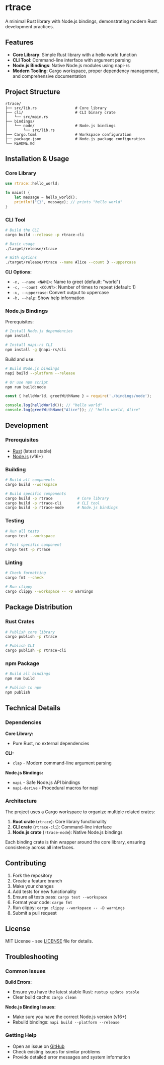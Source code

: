 # rtrace

A minimal Rust library with Node.js bindings, demonstrating modern Rust development practices.

## Features

- **Core Library**: Simple Rust library with a hello world function
- **CLI Tool**: Command-line interface with argument parsing
- **Node.js Bindings**: Native Node.js modules using napi-rs
- **Modern Tooling**: Cargo workspace, proper dependency management, and comprehensive documentation

## Project Structure

```
rtrace/
├── src/lib.rs                 # Core library
├── cli/                       # CLI binary crate
│   └── src/main.rs
├── bindings/
│   └── node/                  # Node.js bindings
│       └── src/lib.rs
├── Cargo.toml                 # Workspace configuration
├── package.json               # Node.js package configuration
└── README.md
```

## Installation & Usage

### Core Library

```rust
use rtrace::hello_world;

fn main() {
    let message = hello_world();
    println!("{}", message); // prints "hello world"
}
```

### CLI Tool

```bash
# Build the CLI
cargo build --release -p rtrace-cli

# Basic usage
./target/release/rtrace

# With options
./target/release/rtrace --name Alice --count 3 --uppercase
```

**CLI Options:**
- `-n, --name <NAME>`: Name to greet (default: "world")  
- `-c, --count <COUNT>`: Number of times to repeat (default: 1)
- `-u, --uppercase`: Convert output to uppercase
- `-h, --help`: Show help information

### Node.js Bindings

Prerequisites:
```bash
# Install Node.js dependencies
npm install

# Install napi-rs CLI
npm install -g @napi-rs/cli
```

Build and use:
```bash
# Build Node.js bindings
napi build --platform --release

# Or use npm script
npm run build:node
```

```javascript
const { helloWorld, greetWithName } = require('./bindings/node');

console.log(helloWorld()); // "hello world"
console.log(greetWithName("Alice")); // "hello world, Alice"
```

## Development

### Prerequisites

- [Rust](https://rustup.rs/) (latest stable)
- [Node.js](https://nodejs.org/) (v16+)

### Building

```bash
# Build all components
cargo build --workspace

# Build specific components
cargo build -p rtrace           # Core library
cargo build -p rtrace-cli       # CLI tool
cargo build -p rtrace-node      # Node.js bindings
```

### Testing

```bash
# Run all tests
cargo test --workspace

# Test specific component
cargo test -p rtrace
```

### Linting

```bash
# Check formatting
cargo fmt --check

# Run clippy
cargo clippy --workspace -- -D warnings
```

## Package Distribution

### Rust Crates

```bash
# Publish core library
cargo publish -p rtrace

# Publish CLI
cargo publish -p rtrace-cli
```

### npm Package

```bash
# Build all bindings
npm run build

# Publish to npm
npm publish
```

## Technical Details

### Dependencies

**Core Library:**
- Pure Rust, no external dependencies

**CLI:**
- `clap` - Modern command-line argument parsing

**Node.js Bindings:**
- `napi` - Safe Node.js API bindings
- `napi-derive` - Procedural macros for napi

### Architecture

The project uses a Cargo workspace to organize multiple related crates:

1. **Root crate** (`rtrace`): Core library functionality
2. **CLI crate** (`rtrace-cli`): Command-line interface
3. **Node.js crate** (`rtrace-node`): Native Node.js bindings

Each binding crate is thin wrapper around the core library, ensuring consistency across all interfaces.

## Contributing

1. Fork the repository
2. Create a feature branch
3. Make your changes
4. Add tests for new functionality
5. Ensure all tests pass: `cargo test --workspace`
6. Format your code: `cargo fmt`
7. Run clippy: `cargo clippy --workspace -- -D warnings`
8. Submit a pull request

## License

MIT License - see [LICENSE](LICENSE) file for details.

## Troubleshooting

### Common Issues

**Build Errors:**
- Ensure you have the latest stable Rust: `rustup update stable`
- Clear build cache: `cargo clean`

**Node.js Binding Issues:**
- Make sure you have the correct Node.js version (v16+)
- Rebuild bindings: `napi build --platform --release`

### Getting Help

- Open an issue on [GitHub](https://github.com/SeaRyanC/rtrace/issues)
- Check existing issues for similar problems
- Provide detailed error messages and system information